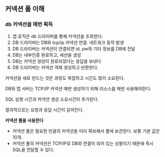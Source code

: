 ## 커넥션 풀 이해

### db 커넥션을 매번 획득

1. 앱 로직은 db 드라이버를 통해 커넥션을 조회한다.
2. DB 드라이버는 DB와 tcp/ip 커넥션 연결. 네트워크 동작 발생
3. DB 드라이버는 커넥션이 연결되면 id, pw와 기타 정보를 DB에 전달
4. DB는 내부인증 완료하고, 세션을 생성
5. DB는 커넥션 생성이 완료되었다는 응답을 보낸다
6. DB 드라이버는 커넥션 객체 생성하고 반환한다.

커넥션을 새로 만드는 것은 과정도 복잡하고 시간도 많이 소요된다.

DB와 앱 서버는 TCP/IP 커넥션 매번 생성하기 위해 리소스를 매번 사용해야한다.

SQL 실행 시간과 커넥션 생성 소요시간이 추가된다.

결과적으로는 요청과 응답 시간이 길어진다.

**커넥션 풀을 사용한다**

- 커넥션 풀은 필요한 만큼의 커넥션을 미리 확보해서 풀에 보관한다. 보통 기본 값은 10개.
- 커넥션 풀의 커넥션은 TCP/IP로 DB와 연결이 되어 있는 상황이기 때문에 즉시 SQL을 전달할 수 있다.